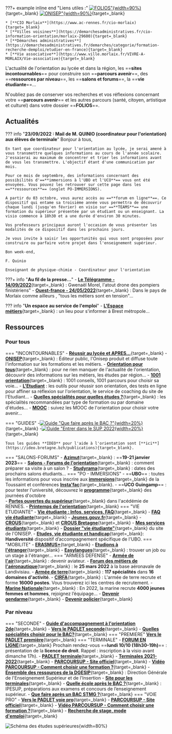 
???+ example inline end "Liens utiles :"
    [![**FOLIOS"**](./images/orientation/folios.jpg "Page d'accueil FOLIOS"){width=90%}](https://folios.onisep.fr/){target=_blank}
    [![**ONISEP"**](./images/orientation/onisep_01.png "Page d'accueil ONISEP"){width=90%}](https://www.onisep.fr/){target=_blank}

    * [**CIO Morlaix**](https://www.ac-rennes.fr/cio-morlaix){target=_blank}
    * [**Villes voisines**](https://demarchesadministratives.fr/cio-information-orientation/morlaix-29600){target=_blank}
    * [**Démarches administratives**](https://demarchesadministratives.fr/demarches/categorie/formation-recherche-demploi/etudier-en-france){target=_blank}
    * [**Vie associative**](https://www.ville.morlaix.fr/VIVRE-A-MORLAIX/Vie-associative){target=_blank}


L'actualité de l'orientation au lycée et dans la région, les ==**sites incontournables**== pour construire son ==**parcours avenir**==, des ==**ressources par niveau**==, les ==**salons et forums**==, la ==**vie étudiante**==...

N'oubliez pas de conserver vos recherches et vos réflexions concernant votre ==**parcours avenir**== et les autres parcours (santé, citoyen, artistique et culturel) dans votre dossier ==**FOLIOS**==.

    

## Actualités
??? info "**23/09/2022 : Mail de M. QUINIO (coordinateur pour l'orientation) aux élèves de terminale**"
    Bonjour à tous,

    En tant que coordinateur pour l'orientation au lycée, je serai amené à vous transmettre quelques informations au cours de l'année scolaire. J'essaierai au maximum de concentrer et trier les informations avant de vous les transmettre. L'objectif étant d'une communication par mois. 

    Pour ce mois de septembre, des informations concernant des possibilités d'==**immersions à l'UBO et l'UCO**== vous ont été envoyées. Vous pouvez les retrouver sur cette page dans les ==**ressources**== (onglet PO-IMMERSIONS).

    A partir du 03 octobre, vous aurez accès au ==**forum en ligne**==. Ce dispositif qui entame sa troisième année vous permettra de découvrir chaque lundi (jusqu'en février) en visio sur ==**TEAMS**== une formation du supérieur présentée par un étudiant ou un enseignant. La visio commence à 18h30 et a une durée d'environ 30 minutes. 
    
    Vos professeurs principaux auront l'occasion de vous présenter les modalités de ce dispositif dans les prochains jours.

    Je vous invite à saisir les opportunités qui vous sont proposées pour construire ou parfaire votre projet dans l'enseignement supérieur.

    Bon week-end,

    F. Quinio
    
    Enseignant de physique-chimie - Coordinateur pour l'orientation

???+ info "**Au fil de la presse...**"
    - [**Le Télégramme - 14/09/2022**](https://www.letelegramme.fr/finistere/morlaix/gwenael-morel-l-atout-drone-des-pompiers-finisteriens-14-09-2022-13178211.php){target=_blank} : Gwenaël Morel, l'atout drone des pompiers finistériens"
    - [**Ouest-france - 24/05/2022**](https://www.ouest-france.fr/bretagne/morlaix-29600/dans-le-pays-de-morlaix-comme-ailleurs-tous-les-metiers-sont-en-tension-6a181b20-db6e-11ec-84fd-0d1f31a3fa84){target=_blank} : Dans le pays de Morlaix comme ailleurs , "tous les métiers sont en tension"...

??? info "**Un espace au service de l'emploi**"
    - [**L'Espace métiers**](https://www.brest.fr/travailler-entreprendre/emploi-insertion/des-evenements-et-un-espace-au-service-de-lemploi-a-brest-1768.html){target=_blank} : un lieu pour s'informer à Brest métropole...
    
## Ressources  

### Pour tous   
=== "INCONTOURNABLES"
    - [**Réussir au lycée et APRES...**](https://www.education.gouv.fr/reussir-au-lycee/2021-2022-bien-preparer-son-bac-et-son-entree-dans-le-superieur-326326){target=_blank}
    - [**ONISEP**](https://www.onisep.fr/){target=_blank} : Éditeur public, l'Onisep produit et diffuse toute l'information sur les formations et les métiers.
    - [**Orientation pour tous**](https://www.orientation-pour-tous.fr/){target=_blank} : pour ne rien manquer de l'actualité de l'orientation, découvrir des informations sur les métiers, les études par région...
    - [**1001 orientation**](https://1001orientations.fr/){target=_blank} : 1001 conseils, 1001 parcours pour choisir sa voie...
    - [**L'Etudiant**](https://www.letudiant.fr/orientation.html) : les outils pour réussir son orientation, des tests en ligne pour affiner sa réflexion sur l'orientation, le service de coaching du site de l'Etudiant...
    - [**Quelles spécialités pour quelles études ?**](https://www.letudiant.fr/lycee/specialites-bac-general/article/reforme-lycee-quelles-specialites-pour-quelles-etudes.html){target=_blank} : les spécialités recommandées par type de formation ou par domaine d'études...
    - [**MOOC**](https://www.mooc-orientation.fr/) : suivez les MOOC de l'orientation pour choisir votre avenir...


=== "GUIDES"
    -[![**Guide "Que faire après le BAC ?"**](./images/orientation/Que_faire_apres_le_bac_ideo.gif "Que faire après le BAC"){width=20%}](./pdf/IDEO_Guide_BAC_2021-2022.pdf){target=_blank}
    -[![**Guide "Entrer dans le SUP 2022**](./images/orientation/Entrer_dans_le_sup_2022.jpg "Entrer dans le SUP 2022"){width=20%}](./pdf/GUIDE_ENTRER_DANS_LE_SUP_2022.pdf){target=_blank}

    Tous les guides **IDEO** pour l'aide à l'orientation sont [**ici**](https://ideo.bretagne.bzh/publications){target=_blank}.
    
    
=== "SALONS-FORUMS"
    - [**Azimut**](https://www.salon-azimut.com/){target=_blank} : ==**19-21 janvier 2023**==
    - [**Salons - Forums de l'orientation**](https://www.onisep.fr/recherche?text=SALONS%20FORUMS){target=_blank} : comment préparer sa visite à un salon ?
    - [**Studyrama**](https://www.studyrama.com/){target=_blank} : dates des prochains salons étudiants...
=== "PO - IMMERSIONS"
    - ==**UBO**== : toutes les informations pour vous inscrire aux [**immersions**](https://www.univ-brest.fr/cap-avenir/menu/Bloc-Lyceen/Inscriptions-individuelles-Continuum){target=_blank} de la Toussaint et conférences [**Insta'fac**](https://www.univ-brest.fr/cap-avenir/menu/Bloc-Lyceen/Insta_-Fac){target=_blank}.
    - ==**UCO Guingamp**== : pour tester l'université, découvrez le [**programme**](https://guingamp.uco.fr/fr/event/testez-l-universite-grace-aux-journees-decouvertes-d-octobre){target=_blank} des journées d'octobre  
    - [**Portes ouvertes du supérieur**](https://padlet-uploads.storage.googleapis.com/119789356/ad6591b8995ae4ba9caad9481091f5fa/JPO_superieur_2022_2e_Edition_Ac_Rennes_Onisep_Bretagne_24_01_2022.pdf){target=_blank} dans l'acédémie de RENNES.
    - [**Printemps de l'orientation**](https://www.education.gouv.fr/reussir-au-lycee/le-printemps-de-l-orientation-327179){target=_blank}
=== "VIE ETUDIANTE"
    - [**Vie étudiante : Infos, services, FAQ**](https://www.etudiant.gouv.fr/fr){target=_blank}
    - [**FAQ vie étudiante**](https://www.etudiant.gouv.fr/fr/faq){target=_blank}
    - [**Jeunes.gouv.fr**](https://jeunes.gouv.fr/){target=_blank}
    - [**CROUS**](https://trouverunlogement.lescrous.fr/){target=_blank} et [**CROUS Bretagne**](https://www.crous-rennes.fr/){target=_blank}
    - [**Mes services étudiants**](https://www.messervices.etudiant.gouv.fr/envole/){target=_blank}
    - [**Dossier "vie étudiante"**](https://www.onisep.fr/Choisir-mes-etudes/Apres-le-bac/La-vie-etudiante){target=_blank} du site de l'ONISEP.
    - [**Etudes, vie étudiante et handicap**](https://www.univ-brest.fr/deve/menu/vie_etudiante/Handiversit%C3%A9/HANDIVERSITE){target=_blank}: **Handiversité** dispositif d’accompagnement spécifique de l'UBO.
=== "MOBILITE"
    - [**ERASMUS+**](https://info.erasmusplus.fr){target_blank}
    - [**Etudions à l'étranger**](https://www.etudionsaletranger.fr/){target=_blank}
    - [**Easylangues**](https://www.centre-easylangues.com/){target=_blank} : trouver un job ou un stage à l'étranger...
=== "ARMEES DEFENSE"
    - [**Armée de l'air**](https://devenir-aviateur.fr/){target=_blank} : devenir aviateur.
    - [**Forum des métiers de l'aéronautique**](https://www.eventbrite.fr/e/billets-forum-des-metiers-de-laeronautique-navale-179481121867){target=_blank} : le **25 mars 2022** à la base aéronavale de Landivisiau.
    - [**Armée de terre**](https://www.sengager.fr/){target=_blank} : **117 spécialités** dans **16 domaines d'activité**.
    - [**CIRFA**](https://www.sengager.fr/ou-nous-rencontrer?xtor=SEC-229-GOO-[24018634367]-[353506367]-g-[cirfa]&ds_rl=1210417&gclid=EAIaIQobChMI6PzavM2g7QIV_P3VCh1GLQ1eEAAYASAAEgK7z_D_BwE){target=_blank} : L'armée de terre recrute et forme **16000 postes**. Vous trouverez ici les centres de recrutement.
    - [**Marine Nationale**](https://www.lamarinerecrute.fr/){target=_blank} : En 2022, la marine recrute **4000 jeunes femmes et hommes**, rejoignez l’équipage...
    - [**Devenir gendarme**](https://www.devenir-gendarme.fr/){target=_blank}
    - [**Devenir policier**](https://www.devenirpolicier.fr/){target=_blank}

### Par niveau

=== "SECONDE"
    - [**Guide d'accompagnement à l'orientation 2de**](./pdf/Guide_accompagnement_orientation_2nde_GT_20220316.pdf){target=_blank}
    - [**Vers le PADLET seconde**](https://padlet.com/cdinddmporsmeur/orientation_seconde_2020){target=_blank}
    - [**Quelles spécialités choisir pour le BAC?**](https://www.letudiant.fr/lycee/simulateur-de-specialites.html){target=_blank}
=== "PREMIERE"
    [**Vers le PADLET première**](https://padlet.com/cdinddmporsmeur/orientation_premiere_2020){target=_blank}
=== "TERMINALE"
    - [**FORUM EN LIGNE**](https://padlet.com/cdinddmporsmeur/forum_en_ligne_2022){target=_blank} Prochain rendez-vous ==**lundi 10/10 (18h30-19h)**== : présentation de la **licence de droit**. Rappel : inscription à la visio avant dimanche 17h).
    - [**PADLET terminale**](https://padlet.com/cdinddmporsmeur/orientation_terminale_2020){target=_blank}
    - [**Terminales 2021-2022**](https://www.terminales2021-2022.fr/){target=_blank}
    - [**PARCOURSUP - Site officiel**](https://www.parcoursup.fr/index.php?desc=){target=_blank} 
    - [**Vidéo PARCOURSUP - Comment choisir une formation ?**](https://youtu.be/WJzf3wRqcWo){target=_blank}
    - [**Ensemble des ressources de la DGESIP**](https://services.dgesip.fr/T454/S743/ressources){target=_blank} : Direction Générale de l'Enseignement Supérieur et de l'Insertion 
    - [**Site pour les terminales**](https://ericecmorlaix.github.io/TG_VDC_AP/){target=_blank}
    - [**Quelle école après le BAC ?**](https://www.ipesup.fr/){target=_blank} : IPESUP, préparations aux examens et concours de l’enseignement supérieur.
    - [**Que faire après un BAC STMG ?**](https://www.onisep.fr/Choisir-mes-etudes/Apres-le-bac/Que-faire-apres-le-bac/Apres-un-bac-techno/Que-faire-apres-le-bac-STMG){target=_blank}
=== "VOIE PRO"
    - [**Vers le PADLET voie pro**](https://padlet.com/cdinddmporsmeur/LP_2020){target=_blank}
    - [**PARCOURSUP - Site officiel**](https://www.parcoursup.fr/index.php?desc=){target=_blank}
    - [**Vidéo PARCOURSUP - Comment choisir une formation ?**](https://youtu.be/WJzf3wRqcWo){target=_blank}
    - [**Recherche de stage, mode d'emploi**](./pdf/IDEO_Recherche_de_stage_mode_d_emploi.pdf){target=_blank}
    
![Schéma des études supérieures](./images/Schema-des-etudes-superieures-2020-2021.png "info-bulle"){width=80%}  
  


    
	
	


